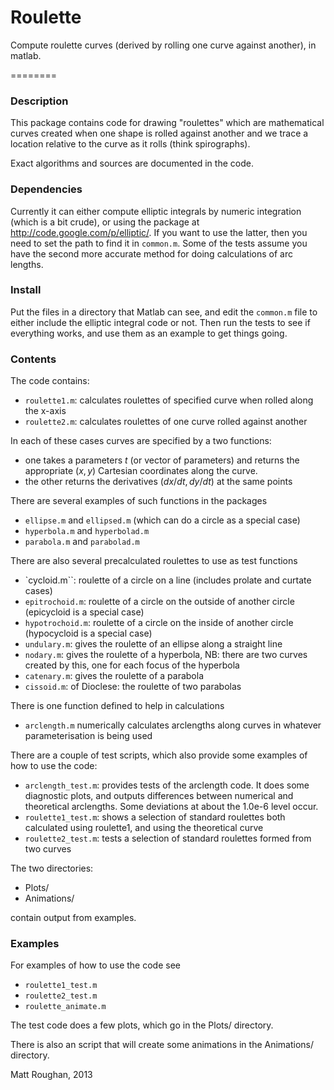 Roulette
========

Compute roulette curves (derived by rolling one curve against another), in matlab.

========

### Description

This package contains code for drawing "roulettes" which are
mathematical curves created when one shape is rolled against another
and we trace a location relative to the curve as it rolls (think
spirographs).

Exact algorithms and sources are documented in the code.

### Dependencies

Currently it can either compute elliptic integrals by numeric
integration (which is a bit crude), or using the package
at http://code.google.com/p/elliptic/. If you want to use the latter,
then you need to set the path to find it in `common.m`. Some of the
tests assume you have the second more accurate method for doing
calculations of arc lengths. 

### Install
    
Put the files in a directory that Matlab can see, and edit the
`common.m` file to either include the elliptic integral code or
not. Then run the tests to see if everything works, and use them as an
example to get things going.

### Contents

The code contains:
   - `roulette1.m`: calculates roulettes of specified curve when rolled along the x-axis
   - `roulette2.m`: calculates roulettes of one curve rolled against another

In each of these cases curves are specified by a two functions: 
   - one takes a parameters $t$ (or vector of parameters) and returns
      the appropriate $(x,y)$ Cartesian coordinates along the curve.
   - the other returns the derivatives $(dx/dt, dy/dt)$ at the same
      points
 
There are several examples of such functions in the packages
   - `ellipse.m` and `ellipsed.m` (which can do a circle as a special case)
   - `hyperbola.m` and `hyperbolad.m`
   - `parabola.m` and `parabolad.m`

There are also several precalculated roulettes to use as test
functions
   - `cycloid.m``: roulette of a circle on a line
                    (includes prolate and curtate cases)
   - `epitrochoid.m`: roulette of a circle on the outside of another circle
                    (epicycloid is a special case)
   - `hypotrochoid.m`: roulette of a circle on the inside of another circle
                (hypocycloid is a special case)
   - `undulary.m`: gives the roulette of an ellipse along a straight line
   - `nodary.m`: gives the roulette of a hyperbola, 
        NB: there are two curves created by this, one for each focus
	of the hyperbola
   - `catenary.m`: gives the roulette of a parabola
   - `cissoid.m`: of Dioclese: the roulette of two parabolas

There is one function defined to help in calculations
   - `arclength.m` numerically calculates arclengths along curves
     in whatever parameterisation is being used

There are a couple of test scripts, which also provide some examples
of how to use the code:
   - `arclength_test.m`: provides tests of the arclength code. It does
                         some diagnostic plots, 
			 and outputs differences between numerical and
			 theoretical arclengths. Some deviations at
			 about the 1.0e-6 level occur.
   - `roulette1_test.m`: shows a selection of standard roulettes both
                       calculated using roulette1, and using the
		       theoretical curve 
   - `roulette2_test.m`: tests a selection of standard roulettes formed
                       from two curves

The two directories:
   - Plots/
   - Animations/

contain output from examples.

### Examples

For examples of how to use the code see 
   - `roulette1_test.m`
   - `roulette2_test.m`
   - `roulette_animate.m`

The test code does a few plots, which go in the Plots/ directory.

There is also an script that will create some animations in the
Animations/ directory.


Matt Roughan, 2013
